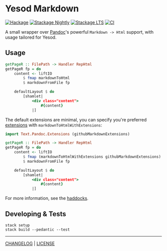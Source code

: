 # Yesod Markdown

[![Hackage](https://img.shields.io/hackage/v/yesod-markdown.svg?style=flat)](https://hackage.haskell.org/package/yesod-markdown)
[![Stackage Nightly](http://stackage.org/package/yesod-markdown/badge/nightly)](http://stackage.org/nightly/package/yesod-markdown)
[![Stackage LTS](http://stackage.org/package/yesod-markdown/badge/lts)](http://stackage.org/lts/package/shellwords)
[![CI](https://github.com/pbrisbin/yesod-markdown/actions/workflows/ci.yml/badge.svg)](https://github.com/pbrisbin/yesod-markdown/actions/workflows/ci.yml)

A small wrapper over [Pandoc][]'s powerful `Markdown -> Html` support, with
usage tailored for Yesod.

[pandoc]: http://hackage.haskell.org/package/pandoc

## Usage

```hs
getPageR :: FilePath -> Handler RepHtml
getPageR fp = do
    content <- liftIO
        $ fmap markdownToHtml
        $ markdownFromFile fp

    defaultLayout $ do
        [shamlet|
            <div class="content">
                #{content}
            |]
```

The default extensions are minimal, you can specify you're preferred
[extensions][] with `markdownToHtmlWithExtensions`:

[extensions]: http://hackage.haskell.org/package/pandoc/docs/Text-Pandoc-Extensions.html

```haskell
import Text.Pandoc.Extensions (githubMarkdownExtensions)

getPageR :: FilePath -> Handler RepHtml
getPageR fp = do
    content <- liftIO
        $ fmap (markdownToHtmlWithExtensions githubMarkdownExtensions)
        $ markdownFromFile fp

    defaultLayout $ do
        [shamlet|
            <div class="content">
                #{content}
            |]
```

For more information, see the [haddocks][].

[haddocks]: http://hackage.haskell.org/package/yesod-markdown/docs/Yesod-Markdown.html

## Developing & Tests

```
stack setup
stack build --pedantic --test
```

---

[CHANGELOG](./CHANGELOG.md) | [LICENSE](./LICENSE)
